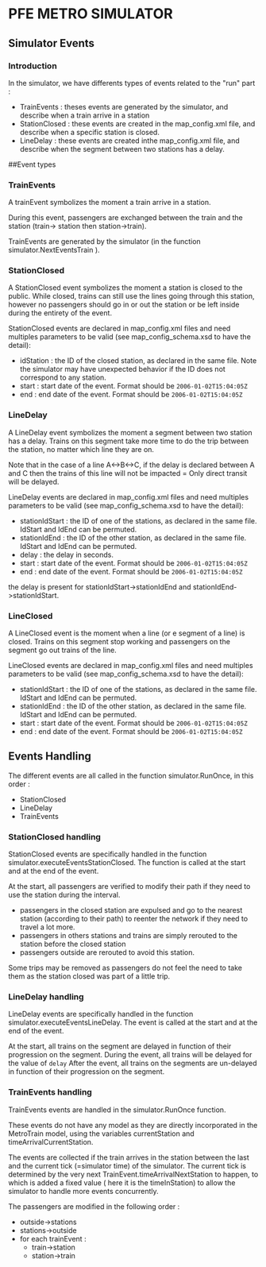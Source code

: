 # PFE METRO SIMULATOR

## Simulator Events

### Introduction

In the simulator, we have differents types of events related to the "run" part : 
- TrainEvents : theses events are generated by the simulator, and describe when a train arrive in a station
- StationClosed : these events are created in the map_config.xml file, and describe when a specific station is closed.
- LineDelay : these events are created inthe map_config.xml file, and describe when the segment between two stations has a delay.

##Event types
### TrainEvents

A trainEvent symbolizes the moment a train arrive in a station. 

During this event, passengers are exchanged between the train and the station (train-> station then station->train). 

TrainEvents are generated by the simulator (in the function simulator.NextEventsTrain ).

### StationClosed

A StationClosed event symbolizes the moment a station is closed to the public.
While closed, trains can still use the lines going through this station, however no passengers should go in or out the station or be left inside during the entirety of the event.

StationClosed events are declared in map_config.xml files and need multiples parameters to be valid (see map_config_schema.xsd to have the detail):
- idStation : the ID of the closed station, as declared in the same file. Note the simulator may have unexpected behavior if the ID does not correspond to any station.
- start : start date of the event. Format should be `2006-01-02T15:04:05Z`
- end : end date of the event. Format should be `2006-01-02T15:04:05Z`

### LineDelay

A LineDelay event symbolizes the moment a segment between two station has a delay. Trains on this segment take more time to do the trip between the station, no matter which line they are on.

Note that in the case of a line A<->B<->C, if the delay is declared between A and C then the trains of this line will not be impacted = Only direct transit will be delayed.

LineDelay events are declared in map_config.xml files and need multiples parameters to be valid (see map_config_schema.xsd to have the detail):
- stationIdStart : the ID of one of the stations, as declared in the same file. IdStart and IdEnd can be permuted.
- stationIdEnd : the ID of the other station, as declared in the same file. IdStart and IdEnd can be permuted.
- delay : the delay in seconds.
- start : start date of the event. Format should be `2006-01-02T15:04:05Z`
- end : end date of the event. Format should be `2006-01-02T15:04:05Z`

the delay is present for stationIdStart->stationIdEnd and stationIdEnd->stationIdStart.

### LineClosed
A LineClosed event is the moment when a line (or e segment of a line) is closed. Trains on this segment stop working and passengers on the segment go out trains of the line.

LineClosed events are declared in map_config.xml files and need multiples parameters to be valid (see map_config_schema.xsd to have the detail):
- stationIdStart : the ID of one of the stations, as declared in the same file. IdStart and IdEnd can be permuted.
- stationIdEnd : the ID of the other station, as declared in the same file. IdStart and IdEnd can be permuted.
- start : start date of the event. Format should be `2006-01-02T15:04:05Z`
- end : end date of the event. Format should be `2006-01-02T15:04:05Z`

## Events Handling

The different events are all called in the function simulator.RunOnce, in this order : 
- StationClosed
- LineDelay
- TrainEvents

### StationClosed handling

StationClosed events are specifically handled in the function simulator.executeEventsStationClosed.
The function is called at the start and at the end of the event.

At the start, all passengers are verified to modify their path if they need to use the station during the interval.
- passengers in the closed station are expulsed and go to the nearest station (according to their path) to reenter the network if they need to travel a lot more.
- passengers in others stations and trains are simply rerouted to the station before the closed station
- passengers outside are rerouted to avoid this station.

Some trips may be removed as passengers do not feel the need to take them as the station closed was part of a little trip.

### LineDelay handling
LineDelay events are specifically handled in the function simulator.executeEventsLineDelay.
The event is called at the start and at the end of the event.

At the start, all trains on the segment are delayed in function of their progression on the segment.
During the event, all trains will be delayed for the value of `delay`
After the event, all trains on the segments are un-delayed in function of their progression on the segment.


### TrainEvents handling
TrainEvents events are handled in the simulator.RunOnce function.

These events do not have any model as they are directly incorporated in the MetroTrain model, using the variables currentStation and timeArrivalCurrentStation.

The events are collected if the train arrives in the station between the last and the current tick (=simulator time) of the simulator. The current tick is determined by the very next TrainEvent.timeArrivalNextStation to happen, to which is added a fixed value ( here it is the timeInStation) to allow the simulator to handle more events concurrently.

The passengers are modified in the following order : 
- outside->stations
- stations->outside
- for each trainEvent : 
    - train->station
    - station->train